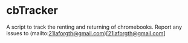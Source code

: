 # cbTracker
A script to track the renting and returning of chromebooks.
Report any issues to (mailto:21laforgth@gmail.com)[21laforgth@gmail.com]
